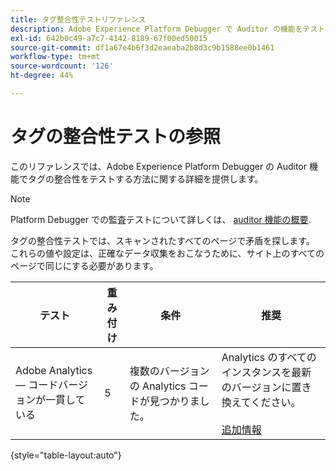 ```yaml
---
title: タグ整合性テストリファレンス
description: Adobe Experience Platform Debugger で Auditor の機能をテストしてタグの整合性を確認する方法について説明します。
exl-id: 642b0c49-a7c7-4142-8189-67f00ed50015
source-git-commit: df1a67e4b6f3d2eaeaba2b8d3c9b1588ee0b1461
workflow-type: tm+mt
source-wordcount: '126'
ht-degree: 44%

---
```


# タグの整合性テストの参照

このリファレンスでは、Adobe Experience Platform Debugger の Auditor 機能でタグの整合性をテストする方法に関する詳細を提供します。

>[!NOTE]
>
>Platform Debugger での監査テストについて詳しくは、 [auditor 機能の概要](./overview.md).

タグの整合性テストでは、スキャンされたすべてのページで矛盾を探します。 これらの値や設定は、正確なデータ収集をおこなうために、サイト上のすべてのページで同じにする必要があります。

| テスト | 重み付け | 条件 | 推奨 |
| --- | --- | --- | --- |
| Adobe Analytics — コードバージョンが一貫している | 5 | 複数のバージョンの Analytics コードが見つかりました。 | Analytics のすべてのインスタンスを最新のバージョンに置き換えてください。<br><br>[追加情報](https://experienceleague.adobe.com/docs/analytics/implementation/home.html?lang=ja) |

{style=&quot;table-layout:auto&quot;}
